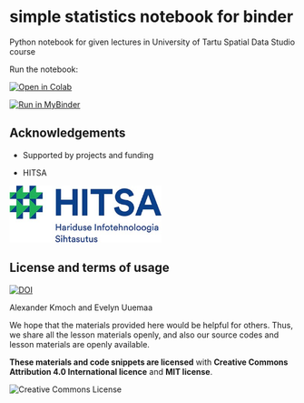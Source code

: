 # simple statistics notebook for binder

Python notebook for given lectures in University of Tartu Spatial Data Studio course

Run the notebook:

[![Open in Colab](https://colab.research.google.com/assets/colab-badge.svg)](https://colab.research.google.com/github/LandscapeGeoinformatics/adapt_hist_nb2021/blob/main/crime_histograms.ipynb)

[![Run in MyBinder](https://mybinder.org/badge_logo.svg)](https://mybinder.org/v2/gh/LandscapeGeoinformatics/adapt_hist_nb2021/HEAD?filepath=crime_histograms.ipynb)

## Acknowledgements

- Supported by projects and funding

- HITSA

<img alt="HITSA " style="border-width:0" src="https://github.com/LandscapeGeoinformatics/adapt_hist_nb2021/blob/main/img/HITSA_logo.jpg" height="100" />


## License and terms of usage

[![DOI](https://zenodo.org/badge/DOI/10.5281/zenodo.5876258.svg)](https://doi.org/10.5281/zenodo.5876258)

Alexander Kmoch and Evelyn Uuemaa

We hope that the materials provided here would be helpful for others. Thus, we share all the lesson materials openly, and also our source codes and lesson materials are openly available.

**These materials and code snippets are licensed** with **Creative Commons Attribution 4.0 International licence** and **MIT license**.

<a rel="license" href="http://creativecommons.org/licenses/by/4.0/"><img alt="Creative Commons License" style="border-width:0" align="left" src="https://i.creativecommons.org/l/by/4.0/88x31.png" /></a>
